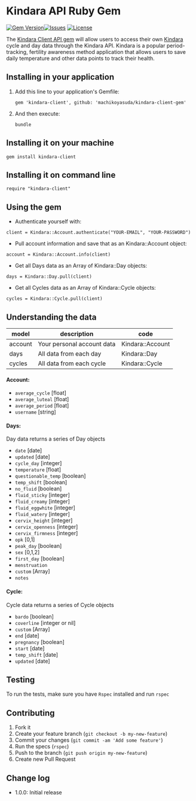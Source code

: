 # Kindara API Ruby Gem

  [![Gem Version](https://badge.fury.io/rb/kindara-client.svg)](https://badge.fury.io/rb/kindara-client)[![Issues](http://img.shields.io/github/issues/machikoyasuda/kindara-client-gem.svg?style=flat-square)](http://github.com/machikoyasuda/kindara-client-gem/issues)  [![License](http://img.shields.io/badge/license-MIT-brightgreen.svg?style=flat-square)](http://opensource.org/licenses/MIT)

The [Kindara Client API gem](https://rubygems.org/gems/kindara-client) will allow users to access their own [Kindara](http://kindara.com) cycle and day data through the Kindara API. Kindara is a popular period-tracking, fertility awareness method application that allows users to save daily temperature and other data points to track their health.

## Installing in your application

1. Add this line to your application's Gemfile:

    ```gem 'kindara-client', github: 'machikoyasuda/kindara-client-gem'```

2. And then execute:

    ```bundle```

## Installing it on your machine

```gem install kindara-client```

## Installing it on command line

`require "kindara-client"`

## Using the gem

- Authenticate yourself with:

`client = Kindara::Account.authenticate("YOUR-EMAIL", "YOUR-PASSWORD")`

- Pull account information and save that as an Kindara::Account object:

`account = Kindara::Account.info(client)`

- Get all Days data as an Array of Kindara::Day objects:

`days = Kindara::Day.pull(client)`

- Get all Cycles data as an Array of Kindara::Cycle objects:

`cycles = Kindara::Cycle.pull(client)`

## Understanding the data

|model|description|code|
|-----|-----------|----|
|account|Your personal account data|Kindara::Account|
|days|All data from each day|Kindara::Day|
|cycles|All data from each cycle|Kindara::Cycle|

#### Account:
  - `average_cycle` [float]
  - `average_luteal` [float]
  - `average_period` [float]
  - `username` [string]

#### Days:
Day data returns a series of Day objects
  - `date` [date]
  - `updated` [date]
  - `cycle_day` [integer]
  - `temperature` [float]
  - `questionable_temp` [boolean]
  - `temp_shift` [boolean]
  - `no_fluid` [boolean]
  - `fluid_sticky` [integer]
  - `fluid_creamy` [integer]
  - `fluid_eggwhite` [integer]
  - `fluid_watery` [integer]
  - `cervix_height` [integer]
  - `cervix_openness` [integer]
  - `cervix_firmness` [integer]
  - `opk` [0,1]
  - `peak_day` [boolean]
  - `sex` [0,1,2]
  - `first_day` [boolean]
  - `menstruation`
  - `custom` [Array]
  - `notes`

#### Cycle:  
Cycle data returns a series of Cycle objects
  - `bardo` [boolean]
  - `coverline` [integer or nil]
  - `custom` [Array]
  - `end` [date]
  - `pregnancy` [boolean]
  - `start` [date]
  - `temp_shift` [date]
  - `updated` [date]

## Testing

To run the tests, make sure you have `Rspec` installed and run `rspec`

## Contributing

  1. Fork it
  2. Create your feature branch (`git checkout -b my-new-feature`)
  3. Commit your changes (`git commit -am 'Add some feature'`)
  4. Run the specs (`rspec`)
  5. Push to the branch (`git push origin my-new-feature`)
  6. Create new Pull Request


## Change log

  - 1.0.0: Initial release
